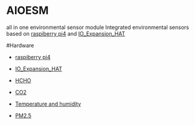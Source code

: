 # AIOESM
all in one environmental sensor module
Integrated environmental sensors based on [raspiberry pi4](https://www.raspberrypi.org/products/raspberry-pi-4-model-b/) and [IO_Expansion_HAT](http://wiki.dfrobot.com.cn/index.php?title=(SKU:DFR0566)IO_Expansion_HAT_for_Raspberry_Pi)

#Hardware

- [raspiberry pi4](https://www.raspberrypi.org/products/raspberry-pi-4-model-b/)

- [IO_Expansion_HAT](http://wiki.dfrobot.com.cn/index.php?title=(SKU:DFR0566)IO_Expansion_HAT_for_Raspberry_Pi)

- [HCHO](http://wiki.dfrobot.com.cn/index.php?title=(SKU:SEN0231)%E7%94%B2%E9%86%9B%E4%BC%A0%E6%84%9F%E5%99%A8)

- [CO2](https://www.winsensor.com/hongwai/MH_Z16hwCO2xmz_34.html)

- [Temperature and humidity](http://www.gzlexiang.com/product-detail-id-73.html)

- [PM2.5](https://www.sensirion.com/cn/environmental-sensors/particulate-matter-sensors-pm25/)
